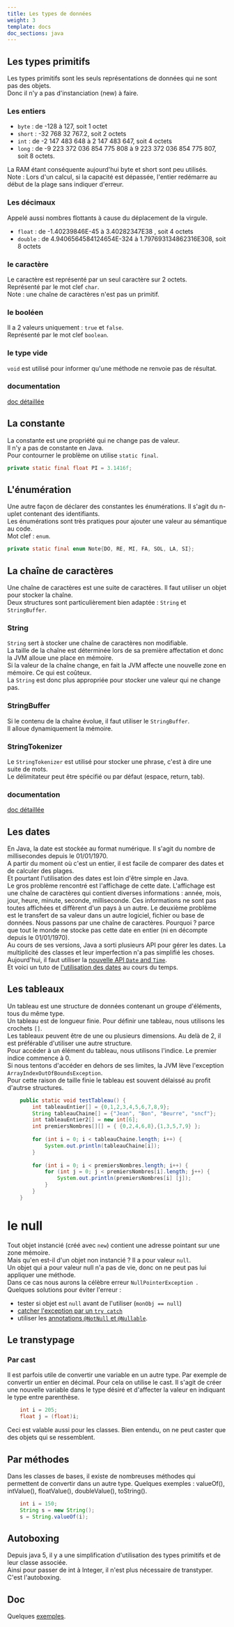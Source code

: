```yaml
---
title: Les types de données
weight: 3
template: docs
doc_sections: java
---
```


## Les types primitifs
Les types primitifs sont les seuls représentations de données qui ne sont pas des objets.  
Donc il n'y a pas d'instanciation (new) à faire.  

### Les entiers
* `byte` : de -128 à 127, soit 1 octet
* `short` : -32 768 32 767.2, soit 2 octets
* `int` : de -2 147 483 648 à 2 147 483 647, soit 4 octets
* `long` : de -9 223 372 036 854 775 808 à 9 223 372 036 854 775 807, soit 8 octets.  

La RAM étant conséquente aujourd'hui byte et short sont peu utilisés.  
Note : Lors d'un calcul, si la capacité est dépassée, l'entier redémarre au début de la plage sans indiquer d'erreur.  

### Les décimaux
Appelé aussi  nombres flottants à cause du déplacement de la virgule. 
* `float` : de -1.40239846E-45 à 3.40282347E38 , soit 4 octets
* `double` : de 4.9406564584124654E-324 à 1.797693134862316E308, soit 8 octets

### le caractère
Le caractère est représenté par un seul caractère sur 2 octets.  
Représenté par le mot clef `char`.  
Note : une chaîne de caractères n'est pas un primitif.  

### le booléen
Il a 2 valeurs uniquement : `true` et `false`.  
Représenté par le mot clef `boolean`.  

### le type vide
`void` est utilisé pour informer qu'une méthode ne renvoie pas de résultat.  

### documentation
[doc détaillée](http://anisfrikha.developpez.com/tutoriel/java/types-primitifs/)

## La constante
La constante est une propriété qui ne change pas de valeur.  
Il n'y a pas de constante en Java.  
Pour contourner le problème on utilise `static final`.  
``` java
private static final float PI = 3.1416f;
```

## L'énumération
Une autre façon de déclarer des constantes les énumérations. Il s'agit du n-uplet contenant des identifiants.  
Les énumérations sont très pratiques pour ajouter une valeur au sémantique au code.  
Mot clef : `enum`.  
``` java
private static final enum Note{DO, RE, MI, FA, SOL, LA, SI};
```

## La chaîne de caractères
Une chaîne de caractères est une suite de caractères. Il faut utiliser un objet pour stocker la chaîne.  
Deux structures sont particulièrement bien adaptée : `String` et `StringBuffer`.

### String
`String` sert à stocker une chaîne de caractères non modifiable.  
La taille de la chaîne est déterminée lors de sa première affectation et donc la JVM alloue une place en mémoire.  
Si la valeur de la chaîne change, en fait la JVM affecte une nouvelle zone en mémoire. Ce qui est coûteux.  
La `String` est donc plus appropriée pour stocker une valeur qui ne change pas.  

### StringBuffer
Si le contenu de la chaîne évolue, il faut utiliser le `StringBuffer`.  
Il alloue dynamiquement la mémoire.

### StringTokenizer
Le `StringTokenizer` est utilisé pour stocker une phrase, c'est à dire une suite de mots.  
Le délimitateur peut être spécifié ou par défaut (espace, return, tab).  

### documentation
[doc détaillée](http://jca.developpez.com/tutoriel/java/string/#LI)

## Les dates
En Java, la date est stockée au format numérique. Il s'agit du nombre de millisecondes depuis le 01/01/1970.  
A partir du moment où c'est un entier, il est facile de comparer des dates et de calculer des plages.  
Et pourtant l'utilisation des dates est loin d'être simple en Java.  
Le gros problème rencontré est l'affichage de cette date. L'affichage est une chaîne de caractères qui contient diverses informations : année, mois, jour, heure, minute, seconde, milliseconde. Ces informations ne sont pas toutes affichées et diffèrent d'un pays à un autre. 
Le deuxième problème est le transfert de sa valeur dans un autre logiciel, fichier ou base de données. Nous passons par une chaîne de caractères. Pourquoi ? parce que tout le monde ne stocke pas cette date en entier (ni en décompte depuis le 01/01/1970).  
Au cours de ses versions, Java a sorti plusieurs API pour gérer les dates. La multiplicité des classes et leur imperfection n'a pas simplifié les choses.  
Aujourd'hui, il faut utiliser la [nouvelle API `Date` and `Time`](http://soat.developpez.com/tutoriels/java/time-date-java8/).    
Et voici un tuto de [l'utilisation des dates](https://www.jmdoudoux.fr/java/dej/chap-utilisation_dates.htm) au cours du temps.  

## Les tableaux
Un tableau est une structure de données contenant un groupe d'éléments, tous du même type.  
Un tableau est de longueur finie.
Pour définir une tableau, nous utilisons les crochets `[]`.  
Les tableaux peuvent être de une ou plusieurs dimensions. Au delà de 2, il est préférable d'utiliser une autre structure.   
Pour accéder à un élément du tableau, nous utilisons l'indice. Le premier indice commence à 0.   
Si nous tentons d'accéder en dehors de ses limites, la JVM lève l'exception `ArrayIndexOutOfBoundsException`.  
Pour cette raison de taille finie le tableau est souvent délaissé au profit d'autrse structures.  

```java
	public static void testTableau() {
		int tableauEntier[] = {0,1,2,3,4,5,6,7,8,9};
		String tableauChaine[] = {"Jean", "Bon", "Beurre", "sncf"};
		int tableauEntier2[] = new int[6];
		int premiersNombres[][] = { {0,2,4,6,8},{1,3,5,7,9} };
		
		for (int i = 0; i < tableauChaine.length; i++) {
			System.out.println(tableauChaine[i]);
		}
		
		for (int i = 0; i < premiersNombres.length; i++) {
			for (int j = 0; j < premiersNombres[i].length; j++) {
				System.out.println(premiersNombres[i] [j]);
			}
		}
	}
```
# le null
Tout objet instancié (créé avec `new`) contient une adresse pointant sur une zone mémoire.  
Mais qu'en est-il d'un objet non instancié ? Il a pour valeur `null`.  
Un objet qui a pour valeur null n'a pas de vie, donc on ne peut pas lui appliquer une méthode.  
Dans ce cas nous aurons la célèbre erreur `NullPointerException `.  
Quelques solutions pour éviter l'erreur :
* tester si objet est `null` avant de l'utiliser (`monObj == null`)
* [catcher l'exception par un `try catch`](exception.md)
* utiliser les [annotations `@NotNull` et `@Nullable`](https://blog.octo.com/comment-ne-plus-avoir-de-nullpointerexception-en-java/).  

## Le transtypage
### Par cast
Il est parfois utile de convertir une variable en un autre type. Par exemple de convertir un entier en décimal. 
Pour cela on utilise le cast. 
Il s'agit de créer une nouvelle variable dans le type désiré et d'affecter la valeur en indiquant le type entre parenthèse. 
```java
	int i = 205;
	float j = (float)i;
```
Ceci est valable aussi pour les classes. 
Bien entendu, on ne peut caster que des objets qui se ressemblent.  

## Par méthodes
Dans les classes de bases, il existe de nombreuses méthodes qui permettent de convertir dans un autre type. 
Quelques exemples : valueOf(), intValue(), floatValue(), doubleValue(), toString().  
```java
	int i = 150;
	String s = new String();
	s = String.valueOf(i);
```

## Autoboxing
Depuis java 5, il y a une simplification d'utilisation des types primitifs et de leur classe associée.  
Ainsi pour passer de int à Integer, il n'est plus nécessaire de transtyper. 
C'est l'autoboxing.

## Doc
Quelques [exemples](http://progjava.blogspot.fr/2011/03/le-transtypage-en-java.html).  


